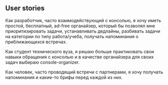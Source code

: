 
## User stories

Как разработчик, часто взаимодействующий с консолью, я хочу иметь простой, бесплатный, ad-free органайзер, который бы позволял мне приоритизировать задачи, устанавливать дедлайны, разбивать задачи на категории по типу работа/учеба, получать напоминания о приближающихся встречах.

Как студент технического вуза, я решаю больше практиковать свои навыки обращения с консолью и в качестве органайзера для своих задач выбираю console-organizer.

Как человек, часто проводящий встречи с партнерами, я хочу получать напоминания и какие-то брифы перед каждой из них.
